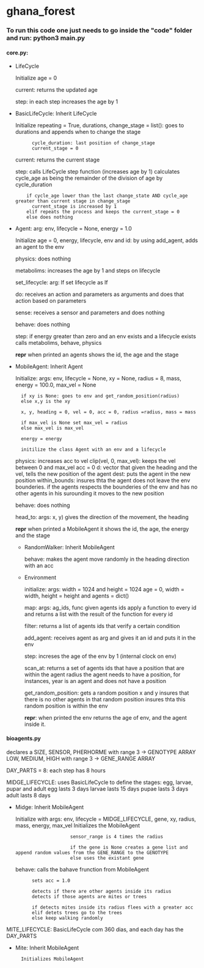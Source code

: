 # ghana_forest

### To run this code one just needs to go inside the "code" folder and run: python3 main.py

#### core.py:

- LifeCycle

    Initialize age = 0

    current: returns the updated age

    step: in each step increases the age by 1

- BasicLifeCycle: Inherit LifeCycle

    Initialize repeating = True, 
            durations, 
            change_stage = list(): goes to durations and appends when to change the stage

            cycle_duration: last position of change_stage
            current_stage = 0
    
    current: returns the current stage

    step: calls LifeCycle step function (increases age by 1)
          calculates cycle_age as being the remainder of the division of age by cycle_duration

          if cycle_age lower than the last change_state AND cycle_age greater than current stage in change_stage
            current_stage is increased by 1
          elif repeats the process and keeps the current_stage = 0
          else does nothing

- Agent: arg: env, lifecycle = None, energy = 1.0

    Initialize age = 0, energy, lifecycle, env and id: by using add_agent, adds an agent to the env

    physics: does nothing

    metabolims: increases the age by 1 and steps on lifecycle

    set_lifecycle: arg: lf
        set lifecycle as lf

    do: receives an action and parameters as arguments and does that action based on parameters

    sense: receives a sensor and parameters and does nothing

    behave: does nothing

    step: if energy greater than zero and an env exists and a lifecycle exists
            calls metabolims, behave, physics
    
    __repr__ when printed an agents shows the id, the age and the stage


- MobileAgent: Inherit Agent

    Initialize: args: env, lifecycle = None, xy = None, radius = 8, mass, energy = 100.0, max_vel = None

        if xy is None: goes to env and get_random_position(radius)
        else x,y is the xy

        x, y, heading = 0, vel = 0, acc = 0, radius =radius, mass = mass

        if max_vel is None set max_vel = radius
        else max_vel is max_vel

        energy = energy

        initilize the class Agent with an env and a lifecycle


    physics: increases acc to vel
             clip(vel, 0, max_vel): keeps the vel between 0 and max_vel
             acc = 0
             d: vector that given the heading and the vel, tells the new position of the agent
             dest: puts the agent in the new position
             within_bounds: insures thta the agent does not leave the env bounderies.
             if the agents respects the bounderies of the env and has no other agents in his surounding
                it moves to the new position

    behave: does nothing

    head_to: args: x, y)
            gives the direction of the movement, the heading

    
    __repr__ when printed a MobileAgent it shows the id, the age, the energy and the stage


    - RandomWalker: Inherit MobileAgent

        behave: makes the agent move randomly in the heading direction with an acc

    - Environment

        initialize: args: width = 1024 and height = 1024
            age = 0, width = width, height = height and agents = dict()

        
        map: args: ag_ids, func
            given agents ids apply a function to every id and returns a list with the result of the function for every id

        filter: returns a list of agents ids that verify a certain condition 

        add_agent: receives agent as arg and gives it an id and puts it in the env

        step: increses the age of the env by 1 (internal clock on env)

        scan_at: returns a set of agents ids that have a position that are within the agent radius
                 the agent needs to have a position, for instances, year is an agent and does not have a position

        get_random_position: gets a random position x and y
                             insures that there is no other agents in that random position
                             insures thta this random position is within the env

        __repr__: when printed the env returns the age of env, and the agent inside it.


#### bioagents.py

declares a SIZE, SENSOR, PHERHORME  with range 3 -> GENOTYPE ARRAY
LOW, MEDIUM, HIGH with range 3 -> GENE_RANGE ARRAY

DAY_PARTS = 8: each step has 8 hours

MIDGE_LIFECYCLE: uses BasicLifeCycle to define the stages: egg, larvae, pupar and adult
                egg lasts 3 days
                larvae lasts 15 days
                pupae lasts 3 days
                adult lasts 8 days

- Midge: Inherit MobileAgent

    Initialize with args: env, lifecycle = MIDGE_LIFECYCLE, gene, xy, radius, mass, energy, max_vel
                          Initializes the MobileAgent

                          sensor_range is 4 times the radius

                          if the gene is None creates a gene list and append random values from the GENE_RANGE to the GENOTYPE
                          else uses the existant gene


    behave: calls the bahave frunction from MobileAgent

            sets acc = 1.0

            detects if there are other agents inside its radius
            detects if those agents are mites or trees

            if detects mites inside its radius flees with a greater acc
            elif detets trees go to the trees
            else keep walking randomly


MITE_LIFECYCLE: BasicLifeCycle com 360 dias, and each day has the DAY_PARTS

- Mite: Inherit MobileAgent

        Initializes MobileAgent

